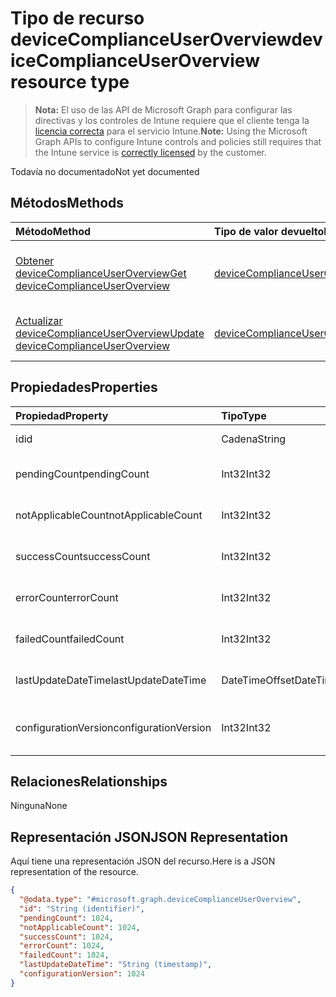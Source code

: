# <a name="devicecomplianceuseroverview-resource-type"></a><span data-ttu-id="0343e-101">Tipo de recurso deviceComplianceUserOverview</span><span class="sxs-lookup"><span data-stu-id="0343e-101">deviceComplianceUserOverview resource type</span></span>

> <span data-ttu-id="0343e-102">**Nota:** El uso de las API de Microsoft Graph para configurar las directivas y los controles de Intune requiere que el cliente tenga la [licencia correcta](https://go.microsoft.com/fwlink/?linkid=839381) para el servicio Intune.</span><span class="sxs-lookup"><span data-stu-id="0343e-102">**Note:** Using the Microsoft Graph APIs to configure Intune controls and policies still requires that the Intune service is [correctly licensed](https://go.microsoft.com/fwlink/?linkid=839381) by the customer.</span></span>

<span data-ttu-id="0343e-103">Todavía no documentado</span><span class="sxs-lookup"><span data-stu-id="0343e-103">Not yet documented</span></span>
## <a name="methods"></a><span data-ttu-id="0343e-104">Métodos</span><span class="sxs-lookup"><span data-stu-id="0343e-104">Methods</span></span>
|<span data-ttu-id="0343e-105">Método</span><span class="sxs-lookup"><span data-stu-id="0343e-105">Method</span></span>|<span data-ttu-id="0343e-106">Tipo de valor devuelto</span><span class="sxs-lookup"><span data-stu-id="0343e-106">Return Type</span></span>|<span data-ttu-id="0343e-107">Descripción</span><span class="sxs-lookup"><span data-stu-id="0343e-107">Description</span></span>|
|:---|:---|:---|
|[<span data-ttu-id="0343e-108">Obtener deviceComplianceUserOverview</span><span class="sxs-lookup"><span data-stu-id="0343e-108">Get deviceComplianceUserOverview</span></span>](../api/intune_deviceconfig_devicecomplianceuseroverview_get.md)|[<span data-ttu-id="0343e-109">deviceComplianceUserOverview</span><span class="sxs-lookup"><span data-stu-id="0343e-109">deviceComplianceUserOverview</span></span>](../resources/intune_deviceconfig_devicecomplianceuseroverview.md)|<span data-ttu-id="0343e-110">Lea las propiedades y las relaciones del objeto [deviceComplianceUserOverview](../resources/intune_deviceconfig_devicecomplianceuseroverview.md).</span><span class="sxs-lookup"><span data-stu-id="0343e-110">Read properties and relationships of the [deviceComplianceUserOverview](../resources/intune_deviceconfig_devicecomplianceuseroverview.md) object.</span></span>|
|[<span data-ttu-id="0343e-111">Actualizar deviceComplianceUserOverview</span><span class="sxs-lookup"><span data-stu-id="0343e-111">Update deviceComplianceUserOverview</span></span>](../api/intune_deviceconfig_devicecomplianceuseroverview_update.md)|[<span data-ttu-id="0343e-112">deviceComplianceUserOverview</span><span class="sxs-lookup"><span data-stu-id="0343e-112">deviceComplianceUserOverview</span></span>](../resources/intune_deviceconfig_devicecomplianceuseroverview.md)|<span data-ttu-id="0343e-113">Actualice las propiedades de un objeto [deviceComplianceUserOverview](../resources/intune_deviceconfig_devicecomplianceuseroverview.md).</span><span class="sxs-lookup"><span data-stu-id="0343e-113">Update the properties of a [deviceComplianceUserOverview](../resources/intune_deviceconfig_devicecomplianceuseroverview.md) object.</span></span>|

## <a name="properties"></a><span data-ttu-id="0343e-114">Propiedades</span><span class="sxs-lookup"><span data-stu-id="0343e-114">Properties</span></span>
|<span data-ttu-id="0343e-115">Propiedad</span><span class="sxs-lookup"><span data-stu-id="0343e-115">Property</span></span>|<span data-ttu-id="0343e-116">Tipo</span><span class="sxs-lookup"><span data-stu-id="0343e-116">Type</span></span>|<span data-ttu-id="0343e-117">Descripción</span><span class="sxs-lookup"><span data-stu-id="0343e-117">Description</span></span>|
|:---|:---|:---|
|<span data-ttu-id="0343e-118">id</span><span class="sxs-lookup"><span data-stu-id="0343e-118">id</span></span>|<span data-ttu-id="0343e-119">Cadena</span><span class="sxs-lookup"><span data-stu-id="0343e-119">String</span></span>|<span data-ttu-id="0343e-120">Clave de la entidad.</span><span class="sxs-lookup"><span data-stu-id="0343e-120">Key of the entity.</span></span>|
|<span data-ttu-id="0343e-121">pendingCount</span><span class="sxs-lookup"><span data-stu-id="0343e-121">pendingCount</span></span>|<span data-ttu-id="0343e-122">Int32</span><span class="sxs-lookup"><span data-stu-id="0343e-122">Int32</span></span>|<span data-ttu-id="0343e-123">Número de usuarios pendientes</span><span class="sxs-lookup"><span data-stu-id="0343e-123">Number of pending Users</span></span>|
|<span data-ttu-id="0343e-124">notApplicableCount</span><span class="sxs-lookup"><span data-stu-id="0343e-124">notApplicableCount</span></span>|<span data-ttu-id="0343e-125">Int32</span><span class="sxs-lookup"><span data-stu-id="0343e-125">Int32</span></span>|<span data-ttu-id="0343e-126">Número de usuarios no aplicables</span><span class="sxs-lookup"><span data-stu-id="0343e-126">Number of not applicable users.</span></span>|
|<span data-ttu-id="0343e-127">successCount</span><span class="sxs-lookup"><span data-stu-id="0343e-127">successCount</span></span>|<span data-ttu-id="0343e-128">Int32</span><span class="sxs-lookup"><span data-stu-id="0343e-128">Int32</span></span>|<span data-ttu-id="0343e-129">Número de usuarios correctos</span><span class="sxs-lookup"><span data-stu-id="0343e-129">Number of succeeded Users</span></span>|
|<span data-ttu-id="0343e-130">errorCount</span><span class="sxs-lookup"><span data-stu-id="0343e-130">errorCount</span></span>|<span data-ttu-id="0343e-131">Int32</span><span class="sxs-lookup"><span data-stu-id="0343e-131">Int32</span></span>|<span data-ttu-id="0343e-132">Número de usuarios con error</span><span class="sxs-lookup"><span data-stu-id="0343e-132">Number of error Users</span></span>|
|<span data-ttu-id="0343e-133">failedCount</span><span class="sxs-lookup"><span data-stu-id="0343e-133">failedCount</span></span>|<span data-ttu-id="0343e-134">Int32</span><span class="sxs-lookup"><span data-stu-id="0343e-134">Int32</span></span>|<span data-ttu-id="0343e-135">Número de usuarios erróneos</span><span class="sxs-lookup"><span data-stu-id="0343e-135">Number of failed Users</span></span>|
|<span data-ttu-id="0343e-136">lastUpdateDateTime</span><span class="sxs-lookup"><span data-stu-id="0343e-136">lastUpdateDateTime</span></span>|<span data-ttu-id="0343e-137">DateTimeOffset</span><span class="sxs-lookup"><span data-stu-id="0343e-137">DateTimeOffset</span></span>|<span data-ttu-id="0343e-138">Última hora de actualización</span><span class="sxs-lookup"><span data-stu-id="0343e-138">Last update time</span></span>|
|<span data-ttu-id="0343e-139">configurationVersion</span><span class="sxs-lookup"><span data-stu-id="0343e-139">configurationVersion</span></span>|<span data-ttu-id="0343e-140">Int32</span><span class="sxs-lookup"><span data-stu-id="0343e-140">Int32</span></span>|<span data-ttu-id="0343e-141">Versión de la directiva para esa información general</span><span class="sxs-lookup"><span data-stu-id="0343e-141">Version of the policy for that overview</span></span>|

## <a name="relationships"></a><span data-ttu-id="0343e-142">Relaciones</span><span class="sxs-lookup"><span data-stu-id="0343e-142">Relationships</span></span>
<span data-ttu-id="0343e-143">Ninguna</span><span class="sxs-lookup"><span data-stu-id="0343e-143">None</span></span>
## <a name="json-representation"></a><span data-ttu-id="0343e-144">Representación JSON</span><span class="sxs-lookup"><span data-stu-id="0343e-144">JSON Representation</span></span>
<span data-ttu-id="0343e-145">Aquí tiene una representación JSON del recurso.</span><span class="sxs-lookup"><span data-stu-id="0343e-145">Here is a JSON representation of the resource.</span></span>
<!--{
  "blockType": "resource",
  "keyProperty": "id",
  "baseType": "microsoft.graph.entity",
  "@odata.type": "microsoft.graph.deviceComplianceUserOverview"
}-->
``` json
{
  "@odata.type": "#microsoft.graph.deviceComplianceUserOverview",
  "id": "String (identifier)",
  "pendingCount": 1024,
  "notApplicableCount": 1024,
  "successCount": 1024,
  "errorCount": 1024,
  "failedCount": 1024,
  "lastUpdateDateTime": "String (timestamp)",
  "configurationVersion": 1024
}
```



